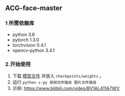 ## ACG-face-master

### 1 所需依赖库
* python 3.6
* pytorch 1.3.0
* torchvision 0.4.1
* opencv-python 3.4.1



### 2.开始使用
1. 下载 [模型文件](https://drive.google.com/file/d/1D_SeHDqklcblUOrrQrsHmP6dFzcL3XGF/view?usp=sharing) 并放入 ``` checkpoints/weights ``` 。 
2. 运行 ``` python v.py 视频文件路径 图片文件路径 ```
3. 示例:
https://www.bilibili.com/video/BV1AL411A7W1/

